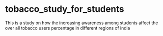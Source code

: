 # tobacco_study_for_students
This is a study on how the increasing awareness among students affect the over all tobacco users percentage in different regions of india
